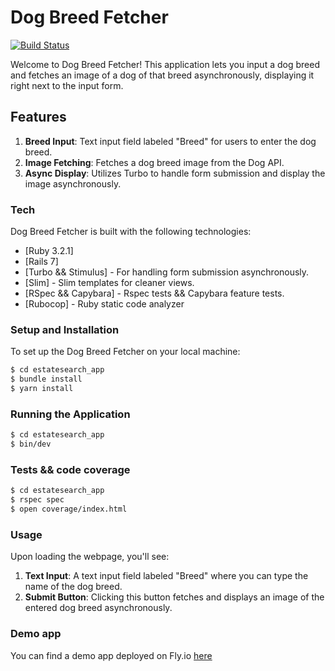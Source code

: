 # Dog Breed Fetcher

[![Build Status](https://travis-ci.org/joemccann/dillinger.svg?branch=master)](https://travis-ci.org/joemccann/dillinger)

Welcome to Dog Breed Fetcher! This application lets you input a dog breed and fetches an image of a dog of that breed asynchronously, displaying it right next to the input form.

## Features
1. **Breed Input**: Text input field labeled "Breed" for users to enter the dog breed.
2. **Image Fetching**: Fetches a dog breed image from the Dog API.
3. **Async Display**: Utilizes Turbo to handle form submission and display the image asynchronously.

### Tech

Dog Breed Fetcher is built with the following technologies:

* [Ruby 3.2.1]
* [Rails 7]
* [Turbo && Stimulus] - For handling form submission asynchronously.
* [Slim] - Slim templates for cleaner views.
* [RSpec && Capybara] - Rspec tests && Capybara feature tests.
* [Rubocop] - Ruby static code analyzer

### Setup and Installation

To set up the Dog Breed Fetcher on your local machine:

```sh
$ cd estatesearch_app
$ bundle install
$ yarn install
```

### Running the Application

```sh
$ cd estatesearch_app
$ bin/dev
```

### Tests && code coverage

```sh
$ cd estatesearch_app
$ rspec spec
$ open coverage/index.html
```

### Usage

Upon loading the webpage, you'll see:

1. **Text Input**: A text input field labeled "Breed" where you can type the name of the dog breed.
2. **Submit Button**: Clicking this button fetches and displays an image of the entered dog breed asynchronously.

### Demo app

You can find a demo app deployed on Fly.io [here](https://dark-bird-5069.fly.dev/)
